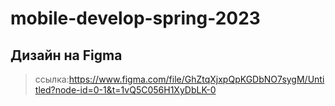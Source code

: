 # mobile-develop-spring-2023
## Дизайн на Figma
>ссылка:https://www.figma.com/file/GhZtqXjxpQpKGDbNO7sygM/Untitled?node-id=0-1&t=1vQ5C056H1XyDbLK-0
